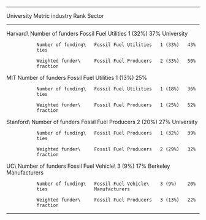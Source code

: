   ----------------------------------------------------------------------------
  University   Metric               industry                Rank      Sector
  ------------ -------------------- ----------------------- --------- --------
  Harvard\     Number of funders    Fossil Fuel Utilities   1 (32%)   37%
  University                                                          

               Number of funding\   Fossil Fuel Utilities   1 (33%)   43%
               ties                                                   

               Weighted funder\     Fossil Fuel Producers   2 (33%)   50%
               fraction                                               

  MIT          Number of funders    Fossil Fuel Utilities   1 (13%)   25%

               Number of funding\   Fossil Fuel Utilities   1 (18%)   36%
               ties                                                   

               Weighted funder\     Fossil Fuel Producers   1 (25%)   52%
               fraction                                               

  Stanford\    Number of funders    Fossil Fuel Producers   2 (20%)   27%
  University                                                          

               Number of funding\   Fossil Fuel Producers   1 (32%)   39%
               ties                                                   

               Weighted funder\     Fossil Fuel Producers   2 (29%)   32%
               fraction                                               

  UC\          Number of funders    Fossil Fuel Vehicle\    3 (9%)    17%
  Berkeley                          Manufacturers                     

               Number of funding\   Fossil Fuel Vehicle\    3 (9%)    20%
               ties                 Manufacturers                     

               Weighted funder\     Fossil Fuel Producers   3 (13%)   22%
               fraction                                               
  ----------------------------------------------------------------------------
